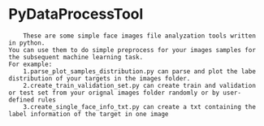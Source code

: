 # PyDataProcessTool
        These are some simple face images file analyzation tools written in python. 
    You can use them to do simple preprocess for your images samples for the subsequent machine learning task.
    For example:
        1.parse_plot_samples_distribution.py can parse and plot the labe distribution of your targets in the images folder.
        2.create_train_validation_set.py can create train and validation or test set from your orignal images folder randomly or by user-defined rules
        3.create_single_face_info_txt.py can create a txt containing the label information of the target in one image 


